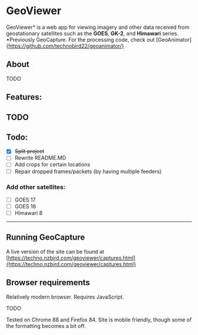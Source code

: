 # GeoViewer
GeoViewer* is a web app for viewing imagery and other data received from geostationary satellites such as the **GOES**, **GK-2**, and **Himawari** series.
*Previously GeoCapture. For the processing code, check out [GeoAnimator]{https://github.com/technobird22/geoanimator/}

## About
TODO

## Features:
TODO
-----

## Todo:
- [x] <del>Split project</del>
- [ ] Rewrite README.MD
- [ ] Add crops for certain locations
- [ ] Repair dropped frames/packets (by having multiple feeders)

### Add other satellites:
- [ ] GOES 17
- [ ] GOES 16
- [ ] Himawari 8

-----

## Running GeoCapture
A live version of the site can be found at [https://techno.nzbird.com/geoviewer/captures.html]{https://techno.nzbird.com/geoviewer/captures.html}

## Browser requirements
Relatively modern browser. Requires JavaScript.

TODO

Tested on Chrome 88 and Firefox 84.
Site is mobile friendly, though some of the formatting becomes a bit off.
